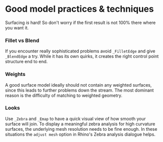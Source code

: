 # Good model practices & techniques

Surfacing _is_ hard! So don't worry if the first result is not 100% there where you want it.

### Fillet vs Blend
If you encounter really sophisticated problems avoid `_FilletEdge` and give `_BlendEdge` a try. While it has its own quirks, it creates the right control point structure end to end.

### Weights
A good surface model ideally should not contain any weighted surfaces, since this leads to further problems down the stream. The most dominant reason is the difficulty of matching to weighted geometry.

### Looks
Use `_Zebra` and `_Emap` to have a quick visual view of how smooth your surface will join. To display a meaningful zebra analysis for high curvature surfaces, the underlying mesh resolution needs to be fine enough. In these situations the `adjust mesh` option in Rhino's Zebra analysis dialogue helps.
